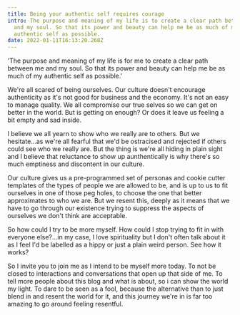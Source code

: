 ```yaml
---
title: Being your authentic self requires courage
intro: The purpose and meaning of my life is to create a clear path between me
  and my soul. So that its power and beauty can help me be as much of my
  authentic self as possible.
date: 2022-01-11T16:13:20.268Z
---
```

'The purpose and meaning of my life is for me to create a clear path between me and my soul. So that its power and beauty can help me be as much of my authentic self as possible.'

We're all scared of being ourselves. Our culture doesn't encourage authenticity as it's not good for business and the economy. It's not an easy to manage quality. We all compromise our true selves so we can get on better in the world. But is getting on enough? Or does it  leave us feeling a bit empty and sad inside.

I believe we all yearn to show who we really are to others. But we hesitate...as we're all fearful that we'd be ostracised and rejected if others could see who we really are. But the thing is we're all hiding in plain sight and I believe that reluctance to show up aunthentically is why there's so much emptiness and discontent in our culture.

Our culture gives us a pre-programmed set of personas and cookie cutter templates of the types of people we are allowed to be, and is up to us to fit ourselves in one of those peg holes, to choose the one that better approximates to who we are. But we resent this, deeply as it means that we have to go through our existence trying to suppress the aspects of ourselves we don't think are acceptable.

So how could I try to be more myself. How could I stop trying to fit in with everyone else?...in my case, I love spirituality but I don't often talk about it as I feel I'd be labelled as a hippy or just a plain weird person. See how it works?

So I invite you to join me as I intend to be myself more today. To not be closed to interactions and conversations that open up that side of me. To tell more people about this blog and what is about, so i can show the world my light. To dare to be seen as a fool, because the alternative than to just blend in and resent the world for it, and this journey we're in is far too amazing to go around feeling resentful.



